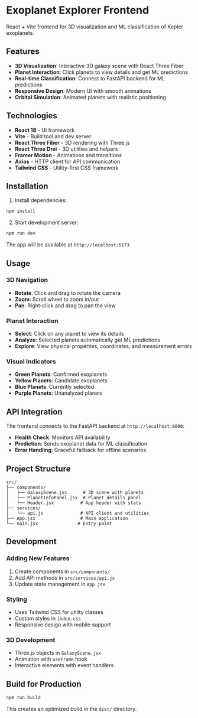 # Exoplanet Explorer Frontend

React + Vite frontend for 3D visualization and ML classification of Kepler exoplanets.

## Features

- **3D Visualization**: Interactive 3D galaxy scene with React Three Fiber
- **Planet Interaction**: Click planets to view details and get ML predictions
- **Real-time Classification**: Connect to FastAPI backend for ML predictions
- **Responsive Design**: Modern UI with smooth animations
- **Orbital Simulation**: Animated planets with realistic positioning

## Technologies

- **React 18** - UI framework
- **Vite** - Build tool and dev server
- **React Three Fiber** - 3D rendering with Three.js
- **React Three Drei** - 3D utilities and helpers
- **Framer Motion** - Animations and transitions
- **Axios** - HTTP client for API communication
- **Tailwind CSS** - Utility-first CSS framework

## Installation

1. Install dependencies:
```bash
npm install
```

2. Start development server:
```bash
npm run dev
```

The app will be available at `http://localhost:5173`

## Usage

### 3D Navigation
- **Rotate**: Click and drag to rotate the camera
- **Zoom**: Scroll wheel to zoom in/out
- **Pan**: Right-click and drag to pan the view

### Planet Interaction
- **Select**: Click on any planet to view its details
- **Analyze**: Selected planets automatically get ML predictions
- **Explore**: View physical properties, coordinates, and measurement errors

### Visual Indicators
- **Green Planets**: Confirmed exoplanets
- **Yellow Planets**: Candidate exoplanets
- **Blue Planets**: Currently selected
- **Purple Planets**: Unanalyzed planets

## API Integration

The frontend connects to the FastAPI backend at `http://localhost:8000`:

- **Health Check**: Monitors API availability
- **Prediction**: Sends exoplanet data for ML classification
- **Error Handling**: Graceful fallback for offline scenarios

## Project Structure

```
src/
├── components/
│   ├── GalaxyScene.jsx      # 3D scene with planets
│   ├── PlanetInfoPanel.jsx  # Planet details panel
│   └── Header.jsx          # App header with stats
├── services/
│   └── api.js              # API client and utilities
├── App.jsx                 # Main application
└── main.jsx               # Entry point
```

## Development

### Adding New Features
1. Create components in `src/components/`
2. Add API methods in `src/services/api.js`
3. Update state management in `App.jsx`

### Styling
- Uses Tailwind CSS for utility classes
- Custom styles in `index.css`
- Responsive design with mobile support

### 3D Development
- Three.js objects in `GalaxyScene.jsx`
- Animation with `useFrame` hook
- Interactive elements with event handlers

## Build for Production

```bash
npm run build
```

This creates an optimized build in the `dist/` directory.